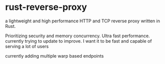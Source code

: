 # rust-reverse-proxy
a lightweight and high performance HTTP and TCP reverse proxy written in Rust. 

Prioritizing security and memory concurrency. Ultra fast performance. currently trying to update to improve. I want it to be fast and capable of serving a lot of users

currently adding multiple warp based endpoints 

